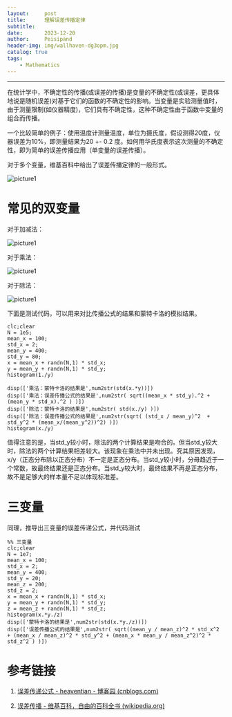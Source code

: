```yaml
---
layout:     post
title:      理解误差传播定律
subtitle:   
date:       2023-12-20
author:     Peisipand
header-img: img/wallhaven-dg3opm.jpg
catalog: true
tags:
    - Mathematics
---
```



---

在统计学中，不确定性的传播(或误差的传播)是变量的不确定性(或误差，更具体地说是随机误差)对基于它们的函数的不确定性的影响。当变量是实验测量值时，由于测量限制(如仪器精度)，它们具有不确定性，这种不确定性由于函数中变量的组合而传播。

一个比较简单的例子：使用温度计测量温度，单位为摄氏度，假设测得20度，仪器误差为10%，即测量结果为20 +- 0.2 度。如何用华氏度表示这次测量的不确定性，即为简单的误差传播应用（单变量的误差传播）。

对于多个变量，维基百科中给出了误差传播定律的一般形式。

![picture1](/img/Mathematics_error_propagation/1.png "图1")

# 常见的双变量

对于加减法：

![picture1](/img/Mathematics_error_propagation/2.png "图2")

对于乘法：

![picture1](/img/Mathematics_error_propagation/3.png "图3")

对于除法：

![picture1](/img/Mathematics_error_propagation/4.png "图4")

下面是测试代码，可以用来对比传播公式的结果和蒙特卡洛的模拟结果。

```
clc;clear
N = 1e5;
mean_x = 100;
std_x = 2;
mean_y = 400;
std_y = 80;
x = mean_x + randn(N,1) * std_x;
y = mean_y + randn(N,1) * std_y;
histogram(1./y)

disp(['乘法：蒙特卡洛的结果是',num2str(std(x.*y))]) 
disp(['乘法：误差传播公式的结果是',num2str( sqrt((mean_x * std_y).^2 + (mean_y * std_x).^2 ) )]) 
disp(['除法：蒙特卡洛的结果是',num2str( std(x./y) )]) 
disp(['除法：误差传播公式的结果是',num2str(sqrt( (std_x / mean_y)^2  + std_y^2 * (mean_x/(mean_y^2))^2) )]) 
histogram(x./y)
```

值得注意的是，当std_y较小时，除法的两个计算结果是吻合的。但当std_y较大时，除法的两个计算结果相差较大。该现象在乘法中并未出现。究其原因发现，x/y（正态分布除以正态分布）不一定是正态分布。当std_y较小时，分母趋近于一个常数，故最终结果还是正态分布。当std_y较大时，最终结果不再是正态分布，故不是足够大的样本量不足以体现标准差。

# 三变量

同理，推导出三变量的误差传递公式，并代码测试

```
%% 三变量
clc;clear
N = 1e7;
mean_x = 100;
std_x = 2;
mean_y = 400;
std_y = 20;
mean_z = 200;
std_z = 2;
x = mean_x + randn(N,1) * std_x;
y = mean_y + randn(N,1) * std_y;
z = mean_z + randn(N,1) * std_z;
histogram(x.*y./z)
disp(['蒙特卡洛的结果是',num2str(std(x.*y./z))]) 
disp(['误差传播公式的结果是',num2str( sqrt((mean_y / mean_z)^2 * std_x^2  + (mean_x / mean_z)^2 * std_y^2 + (mean_x * mean_y / mean_z^2)^2 * std_z^2 ) )]) 
```

# 参考链接

1. [误差传递公式 - heaventian - 博客园 (cnblogs.com)](https://www.cnblogs.com/heaventian/archive/2012/11/24/2786241.html)

2. [误差传播 - 维基百科，自由的百科全书 (wikipedia.org)](https://zh.wikipedia.org/wiki/误差传播)
